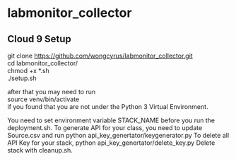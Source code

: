 # labmonitor_collector

## Cloud 9 Setup ##

git clone https://github.com/wongcyrus/labmonitor_collector.git  
cd labmonitor_collector/  
chmod +x *.sh  
./setup.sh  


after that you may need to run  
source venv/bin/activate  
if you found that you are not under the Python 3 Virtual Environment.


You need to set environment variable STACK_NAME before you run the deployment.sh.
To generate API for your class, you need to update Source.csv and run python api_key_genertator/keygenerator.py
To delete all API Key for your stack, python api_key_genertator/delete_key.py
Delete stack with cleanup.sh.

